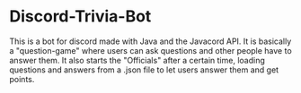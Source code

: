 # Discord-Trivia-Bot
This is a bot for discord made with Java and the Javacord API. It is basically a "question-game" where users can ask questions and other people have to answer them. It also starts the "Officials" after a certain time, loading questions and answers from a .json file to let users answer them and get points.
